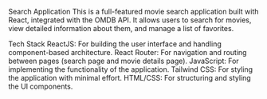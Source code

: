 Search Application
This is a full-featured movie search application built with React, integrated with the OMDB API. It allows users to search for movies, view detailed information about them, and manage a list of favorites.

Tech Stack
ReactJS: For building the user interface and handling component-based architecture.
React Router: For navigation and routing between pages (search page and movie details page).
JavaScript: For implementing the functionality of the application.
Tailwind CSS: For styling the application with minimal effort.
HTML/CSS: For structuring and styling the UI components.
